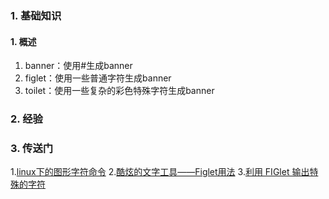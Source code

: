 ### 1. 基础知识
#### 1. 概述
1. banner：使用#生成banner
2. figlet：使用一些普通字符生成banner
3. toilet：使用一些复杂的彩色特殊字符生成banner

### 2. 经验
### 3. 传送门
1.[linux下的图形字符命令](https://xueying.blog.csdn.net/article/details/115334199?spm=1001.2014.3001.5502)
2.[酷炫的文字工具——Figlet用法](https://blog.csdn.net/piscesyang87/article/details/85018020)
3.[利用 FIGlet 输出特殊的字符](https://blog.csdn.net/kaimo313/article/details/110632566)
